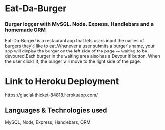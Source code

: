 <h1>Eat-Da-Burger</h1>
<h3>Burger logger with MySQL, Node, Express, Handlebars and a homemade ORM</h3>
<p> Eat-Da-Burger! is a restaurant app that lets users input the names of burgers they'd like to eat.Whenever a user submits a burger's name, your app will display the burger on the left side of the page -- waiting to be devoured.Each burger in the waiting area also has a Devour it! button. When the user clicks it, the burger will move to the right side of the page.
</p>

<p> <h1> Link to Heroku Deployment</h1>
https://glacial-thicket-84818.herokuapp.com/
<br>
</p>

<h2>Languages & Technologies used</h2>
MySQL, Node, Express, Handlebars, ORM
